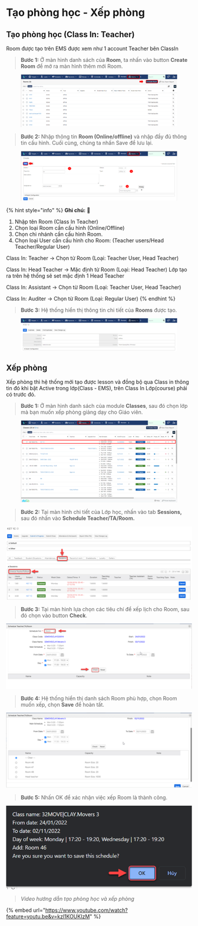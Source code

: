 # Tạo phòng học - Xếp phòng

## Tạo phòng học (Class In: Teacher)

Room được tạo trên EMS được xem như 1 account Teacher bên ClassIn

> **Bước 1:** Ở màn hình danh sách của **Room**, ta nhấn vào button **Create Room** để mở ra màn hình thêm mới Room.

<figure><img src="../../.gitbook/assets/image (9) (6).png" alt=""><figcaption></figcaption></figure>

> **Bước 2:** Nhập thông tin **Room (Online/offline)** và nhập đầy đủ thông tin cấu hình. Cuối cùng, chúng ta nhấn Save để lưu lại.

<figure><img src="../../.gitbook/assets/image (21).png" alt=""><figcaption></figcaption></figure>

{% hint style="info" %}
**Ghi chú:** :tada:

1. Nhập tên Room (Class In Teacher)
2. Chọn loại Room cần cấu hình (Online/Offline)
3. Chọn chi nhánh cần cấu hình Room.
4. Chọn loại User cần cấu hình cho Room: (Teacher users/Head Teacher/Regular User)

Class In: Teacher -> Chọn từ Room (Loại: Teacher User, Head Teacher)

Class In: Head Teacher -> Mặc định từ Room (Loại: Head Teacher) Lớp tạo ra trên hệ thống sẽ set mặc định 1 Head Teacher

Class In: Assistant -> Chọn từ Room (Loại: Teacher User, Head Teacher)

Class In: Auditer -> Chọn từ Room (Loại: Regular User)
{% endhint %}

> **Bước 3:** Hệ thống hiển thị thông tin chi tiết của **Rooms** được tạo.

<figure><img src="../../.gitbook/assets/image (4) (7).png" alt=""><figcaption></figcaption></figure>

## Xếp phòng

Xếp phòng thì hệ thống mới tạo được lesson và đồng bộ qua Class in thông tin đó khi bật Active trong lớp(Class - EMS), trên Class In Lớp(course) phải có trước đó.

> **Bước 1:** Ở màn hình danh sách của module **Classes**, sau đó chọn lớp mà bạn muốn xếp phòng giảng dạy cho Giáo viên.

<figure><img src="../../.gitbook/assets/image (7) (1) (1).png" alt=""><figcaption></figcaption></figure>

> **Bước 2:**&#x20;
> Tại màn hình chi tiết của Lớp học, nhấn vào tab **Sessions,** sau đó nhấn vào **Schedule Teacher/TA/Room.**

![](../../.gitbook/assets/Xeplichday2.png)

> **Bước 3:**&#x20;
> Tại màn hình lựa chọn các tiêu chí để xếp lịch cho Room, sau đó chọn vào button **Check**.

![](../../.gitbook/assets/Room3.png)

> **Bước 4:**&#x20;
> Hệ thống hiển thị danh sách Room phù hợp, chọn Room muốn xếp, chọn **Save** để hoàn  tất.

![](../../.gitbook/assets/Room4.png)

> **Bước 5:** Nhấn OK để xác nhận việc xếp Room là thành công.

![](../../.gitbook/assets/room5.png)

> _Video hướng dẫn tạo phòng học và xếp phòng_

{% embed url="https://www.youtube.com/watch?feature=youtu.be&v=kzl1KOUKIzM" %}
